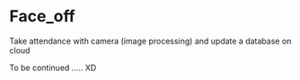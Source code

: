 # Face_off
Take attendance with camera (image processing) and update a database on cloud

To be continued ..... XD

